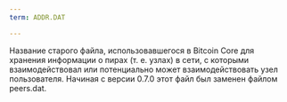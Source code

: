 ```yaml
---
term: ADDR.DAT

---
```

Название старого файла, использовавшегося в Bitcoin Core для хранения информации о пирах (т. е. узлах) в сети, с которыми взаимодействовал или потенциально может взаимодействовать узел пользователя. Начиная с версии 0.7.0 этот файл был заменен файлом peers.dat.